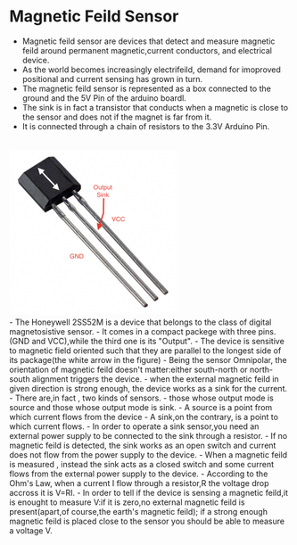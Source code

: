 # Magnetic Feild Sensor
- Magnetic feild sensor are devices that detect and measure magnetic feild around permanent magnetic,current conductors, and electrical device.
- As the world becomes increasingly electrifeild, demand for imoproved positional and current sensing has grown in turn.
- The magnetic feild sensor is represented as a box connected to the ground and the 5V Pin of the arduino boardl.
- The sink is in fact a transistor that conducts when a magnetic is close to the sensor and does not if the magnet is far from it.
- It is connected through a chain of resistors to the 3.3V Arduino Pin.
<br>
<img src="IMG/MagneticFieldSensor.png">
<br>
- The Honeywell 2SS52M is a device that belongs to the class of digital magnetosistive sensor.
- It comes in a compact packege with three pins.(GND and VCC),while the third one is its "Output".
- The device is sensitive to magnetic field oriented such that they are parallel to the longest side of its package(the white arrow in the figure)
- Being the sensor Omnipolar, the orientation of magnetic feild doesn't matter:either south-north or north-south alignment triggers the device.
- when the external magnetic feild in given direction is strong enough, the device works as a sink for the current.
- There are,in fact , two kinds of sensors.
  - those whose output mode is source and those whose output mode is sink.
  - A source is a point from which current flows from the device
- A sink,on the contrary, is a point to which current flows.
- In order to operate a sink sensor,you need an external power supply to be connected to the sink through a resistor.
- If no magnetic feild is detected, the sink works as an open switch and current does not flow from the power supply to the device.
- When a magnetic feild is measured , instead the sink acts as a closed switch and some current flows from the external power supply to the device.
- According to the Ohm's Law, when a current I flow through a resistor,R the voltage drop accross it is V=RI.
- In order to tell if the device is sensing a magnetic feild,it is enought to measure V:if it is zero,no external magnetic feild is present(apart,of course,the earth's magnetic feild);
if a strong enough magnetic feild is placed close to the sensor you should be able to measure a voltage V.